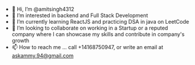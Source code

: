 - 👋 Hi, I’m @amitsingh4312
- 👀 I’m interested in backend and Full Stack Development
- 🌱 I’m currently learning ReactJS and practicing DSA in java on LeetCode
- 💞️ I’m looking to collaborate on working in a Startup or a reputed company where I can showcase my skills and contribute in company's growth
- 📫 How to reach me ... call +14168750947, or write an email at askammy.94@gmail.com

